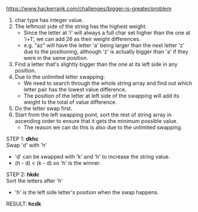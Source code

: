 https://www.hackerrank.com/challenges/bigger-is-greater/problem

1. char type has integer value.
2. The leftmost side of the string has the highest weight.
    - Since the letter at 'i' will always a full char set higher than the one at 'i+1', we can add 26 as their weight differences.
    - e.g. "az" will have the letter 'a' being larger than the next letter 'z' due to the positioning, although 'z' is actually bigger than 'a' if they were in the same position.
3. Find a letter that's slightly bigger than the one at its left side in any position.
4. Due to the unlimited letter swapping:
    - We need to search through the whole string array and find out which letter pair has the lowest value difference.
    - The position of the letter at left side of the swapping will add its weight to the total of value difference.
5. Do the letter swap first.
6. Start from the left swapping point, sort the rest of string array in ascending order to ensure that it gets the minimum possible value.
    - The reason we can do this is also due to the unlimited swapping.

STEP 1: **dkhc**</br>
Swap 'd' with 'h'
* 'd' can be swapped with 'k' and 'h' to increase the string value.
* (h - d) < (k - d) so 'h' is the winner.</br>

STEP 2: **hkdc**</br>
Sort the letters after 'h'
* 'h' is the left side letter's position when the swap happens.</br>

RESULT: **hcdk**
